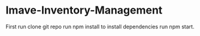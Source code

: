 # Imave-Inventory-Management


First run
clone git repo
run npm install to install dependencies
run npm start.
